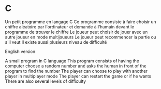 # C
Un petit programme en langage C
Ce programme consiste à faire choisir un chiffre aléatoire par l'ordinateur et demande à l'humain devant le programme de  trouver le chiffre
Le joueur peut choisir de jouer avec un autre joueur en mode multijoueurs
Le joueur peut recommencer la partie ou s'il veut
Il existe aussi plusieurs niveau de difficulté



English version

A small program in C language
This program consists of having the computer choose a random number and asks the human in front of the program to find the number
The player can choose to play with another player in multiplayer mode
The player can restart the game or if he wants
There are also several levels of difficulty
